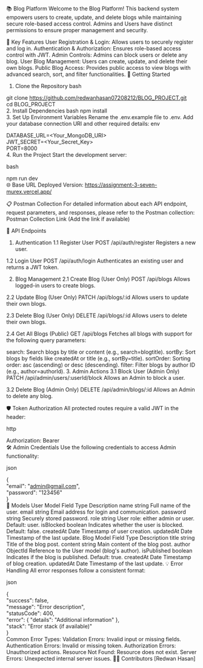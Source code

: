 📚 Blog Platform
Welcome to the Blog Platform! This backend system empowers users to create, update, and delete blogs while maintaining secure role-based access control. Admins and Users have distinct permissions to ensure proper management and security.

🌟 Key Features
User Registration & Login: Allows users to securely register and log in.
Authentication & Authorization: Ensures role-based access control with JWT.
Admin Controls: Admins can block users or delete any blog.
User Blog Management: Users can create, update, and delete their own blogs.
Public Blog Access: Provides public access to view blogs with advanced search, sort, and filter functionalities.
🚀 Getting Started

1. Clone the Repository
   bash

git clone https://github.com/redwanhasan07208212/BLOG_PROJECT.git  
cd BLOG_PROJECT  
2. Install Dependencies
bash
npm install  
3. Set Up Environment Variables
Rename the .env.example file to .env.
Add your database connection URI and other required details:
env

DATABASE_URL=<Your_MongoDB_URI>  
JWT_SECRET=<Your_Secret_Key>  
PORT=8000  
4. Run the Project
Start the development server:

bash

npm run dev  
🌐 Base URL
Deployed Version: https://assignment-3-seven-murex.vercel.app/

📋 Postman Collection
For detailed information about each API endpoint, request parameters, and responses, please refer to the Postman collection:
Postman Collection Link (Add the link if available)

📂 API Endpoints

1. Authentication
   1.1 Register User
   POST /api/auth/register
   Registers a new user.

1.2 Login User
POST /api/auth/login
Authenticates an existing user and returns a JWT token.

2. Blog Management
   2.1 Create Blog (User Only)
   POST /api/blogs
   Allows logged-in users to create blogs.

2.2 Update Blog (User Only)
PATCH /api/blogs/:id
Allows users to update their own blogs.

2.3 Delete Blog (User Only)
DELETE /api/blogs/:id
Allows users to delete their own blogs.

2.4 Get All Blogs (Public)
GET /api/blogs
Fetches all blogs with support for the following query parameters:

search: Search blogs by title or content (e.g., search=blogtitle).
sortBy: Sort blogs by fields like createdAt or title (e.g., sortBy=title).
sortOrder: Sorting order: asc (ascending) or desc (descending).
filter: Filter blogs by author ID (e.g., author=authorId). 3. Admin Actions
3.1 Block User (Admin Only)
PATCH /api/admin/users/:userId/block
Allows an Admin to block a user.

3.2 Delete Blog (Admin Only)
DELETE /api/admin/blogs/:id
Allows an Admin to delete any blog.

🛡️ Token Authorization
All protected routes require a valid JWT in the header:

http

Authorization: Bearer <token>  
🛠️ Admin Credentials
Use the following credentials to access Admin functionality:

json

{  
 "email": "admin@gmail.com",  
 "password": "123456"  
}  
📂 Models
User Model
Field Type Description
name string Full name of the user.
email string Email address for login and communication.
password string Securely stored password.
role string User role: either admin or user. Default: user.
isBlocked boolean Indicates whether the user is blocked. Default: false.
createdAt Date Timestamp of user creation.
updatedAt Date Timestamp of the last update.
Blog Model
Field Type Description
title string Title of the blog post.
content string Main content of the blog post.
author ObjectId Reference to the User model (blog's author).
isPublished boolean Indicates if the blog is published. Default: true.
createdAt Date Timestamp of blog creation.
updatedAt Date Timestamp of the last update.
💡 Error Handling
All error responses follow a consistent format:

json

{  
 "success": false,  
 "message": "Error description",  
 "statusCode": 400,  
 "error": { "details": "Additional information" },  
 "stack": "Error stack (if available)"  
}  
Common Error Types:
Validation Errors: Invalid input or missing fields.
Authentication Errors: Invalid or missing token.
Authorization Errors: Unauthorized actions.
Resource Not Found: Resource does not exist.
Server Errors: Unexpected internal server issues.
🧑‍💻 Contributors
[Redwan Hasan]
